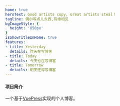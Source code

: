 ```yaml
---
home: true
heroText: Good artists copy, Great artists steal！
tagline: 偶尔写点儿东西,有缘相见
bgImageStyle: {
  height: '850px'
}
isShowTitleInHome: true
features:
- title: Yesterday
  details: 昨天在写博客
- title: Today
  details: 今天也在写博客
- title: Tomorrow
  details: 明天还得写博客
---
```


#### 项目简介

一个基于[VuePress](https://vuepress.vuejs.org/zh/)实现的个人博客。
